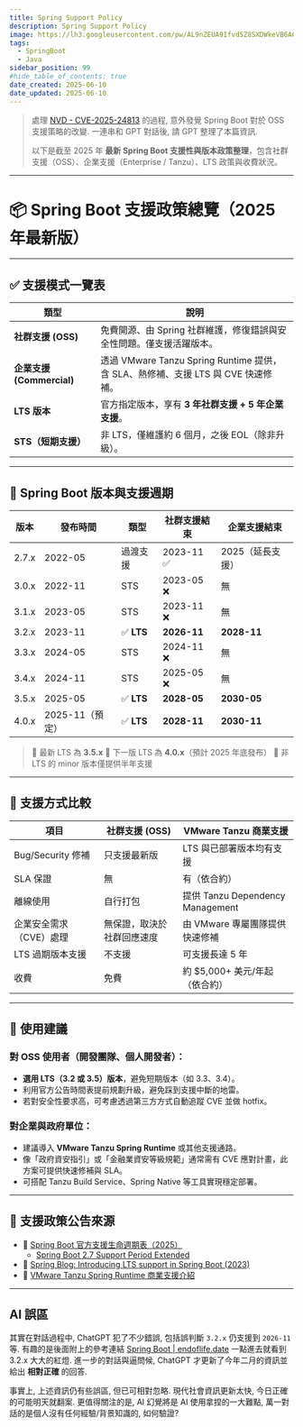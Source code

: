 ```yaml
---
title: Spring Support Policy
description: Spring Support Policy
image: https://lh3.googleusercontent.com/pw/AL9nZEUA9Ifvd5Z8SXDWkeVB6AC4MPGwnXaL6kBXNPoXwOQQ2jOcZ1Jw_0p8TKK8C3ZX0e67_FOY15eDrm7aaXSQJcKtoUzC80SAQEHsaBy6qS2AqNNs5VUFNXBKm439y_1wkvmDl-PnL8ReojnIumNlEvOXBg=w800-no?authuser=0
tags:
  - SpringBoot
  - Java
sidebar_position: 99
#hide_table_of_contents: true
date_created: 2025-06-10
date_updated: 2025-06-10
---
```


> 處理 [NVD - CVE-2025-24813](https://nvd.nist.gov/vuln/detail/CVE-2025-24813) 的過程, 意外發覺 Spring Boot 對於 OSS 支援策略的改變.
> 一連串和 GPT 對話後, 請 GPT 整理了本篇資訊.
>
> 以下是截至 2025 年 **最新 Spring Boot 支援性與版本政策整理**，包含社群支援（OSS）、企業支援（Enterprise / Tanzu）、LTS 政策與收費狀況。

---

# 📦 Spring Boot 支援政策總覽（2025 年最新版）

---

## ✅ 支援模式一覽表

| 類型                      | 說明                                                                              |
| ------------------------- | --------------------------------------------------------------------------------- |
| **社群支援 (OSS)**        | 免費開源、由 Spring 社群維護，修復錯誤與安全性問題。僅支援活躍版本。              |
| **企業支援 (Commercial)** | 透過 VMware Tanzu Spring Runtime 提供，含 SLA、熱修補、支援 LTS 與 CVE 快速修補。 |
| **LTS 版本**              | 官方指定版本，享有 **3 年社群支援 + 5 年企業支援**。                              |
| **STS（短期支援）**       | 非 LTS，僅維護約 6 個月，之後 EOL（除非升級）。                                   |

---

## 📅 Spring Boot 版本與支援週期

| 版本  | 發布時間        | 類型       | 社群支援結束 | 企業支援結束     |
| ----- | --------------- | ---------- | ------------ | ---------------- |
| 2.7.x | 2022-05         | 過渡支援   | 2023-11 ✅   | 2025（延長支援） |
| 3.0.x | 2022-11         | STS        | 2023-05 ❌   | 無               |
| 3.1.x | 2023-05         | STS        | 2023-11 ❌   | 無               |
| 3.2.x | 2023-11         | ✅ **LTS** | **2026-11**  | **2028-11**      |
| 3.3.x | 2024-05         | STS        | 2024-11 ❌   | 無               |
| 3.4.x | 2024-11         | STS        | 2025-05 ❌   | 無               |
| 3.5.x | 2025-05         | ✅ **LTS** | **2028-05**  | **2030-05**      |
| 4.0.x | 2025-11（預定） | ✅ **LTS** | **2028-11**  | **2030-11**      |

> 🔸 最新 LTS 為 **3.5.x**
> 🔸 下一版 LTS 為 **4.0.x**（預計 2025 年底發布）
> 🔸 非 LTS 的 minor 版本僅提供半年支援

---

## 🧩 支援方式比較

| 項目                    | 社群支援 (OSS)             | VMware Tanzu 商業支援            |
| ----------------------- | -------------------------- | -------------------------------- |
| Bug/Security 修補       | 只支援最新版               | LTS 與已部署版本均有支援         |
| SLA 保證                | 無                         | 有（依合約）                     |
| 離線使用                | 自行打包                   | 提供 Tanzu Dependency Management |
| 企業安全需求（CVE）處理 | 無保證，取決於社群回應速度 | 由 VMware 專屬團隊提供快速修補   |
| LTS 過期版本支援        | 不支援                     | 可支援長達 5 年                  |
| 收費                    | 免費                       | 約 \$5,000+ 美元/年起（依合約）  |

---

## 💬 使用建議

### 對 OSS 使用者（開發團隊、個人開發者）：

- **選用 LTS（3.2 或 3.5）版本**，避免短期版本（如 3.3、3.4）。
- 利用官方公告時間表提前規劃升級，避免踩到支援中斷的地雷。
- 若對安全性要求高，可考慮透過第三方方式自動追蹤 CVE 並做 hotfix。

### 對企業與政府單位：

- 建議導入 **VMware Tanzu Spring Runtime** 或其他支援通路。
- 像「政府資安指引」或「金融業資安等級規範」通常需有 CVE 應對計畫，此方案可提供快速修補與 SLA。
- 可搭配 Tanzu Build Service、Spring Native 等工具實現穩定部署。

---

## 📰 支援政策公告來源

- 🔗 [Spring Boot 官方支援生命週期表（2025）](https://spring.io/projects/spring-boot#support)
  - [Spring Boot 2.7 Support Period Extended](https://spring.io/blog/2024/09/27/spring-boot-2-7-support-period-extended)
- 📰 [Spring Blog: Introducing LTS support in Spring Boot (2023)](https://spring.io/blog/2023/11/21/introducing-long-term-support-lts-for-spring-boot/)
- 🧾 [VMware Tanzu Spring Runtime 商業支援介紹](https://tanzu.vmware.com/spring-runtime)

---

## AI 誤區

其實在對話過程中, ChatGPT 犯了不少錯誤, 包括誤判斷 `3.2.x` 仍支援到 `2026-11` 等. 有趣的是後面附上的參考連結 [Spring Boot | endoflife.date](https://endoflife.date/spring-boot) 一點進去就看到 3.2.x 大大的紅燈.
進一步的對話與逼問候, ChatGPT 才更新了今年二月的資訊並給出 **相對正確** 的回答.

事實上, 上述資訊仍有些誤區, 但已可相對忽略. 現代社會資訊更新太快, 今日正確的可能明天就翻案.
更值得關注的是, AI 幻覺將是 AI 使用拿捏的一大難點, 萬一對話的是個人沒有任何經驗/背景知識的, 如何驗證?
